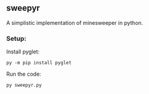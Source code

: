 ## sweepyr

A simplistic implementation of minesweeper in python.

### Setup:

Install pyglet:

`py -m pip install pyglet`

Run the code:

`py sweepyr.py`
